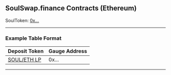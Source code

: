 ## SoulSwap.finance Contracts (Ethereum)

SoulToken: [0x...](https://etherscan.io/address/)

---

### Example Table Format

| Deposit Token | Gauge Address | 
| --- | --- | 
| [SOUL/ETH LP](https://etherscan.io/address/) | 0x... |

---
